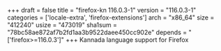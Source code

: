 +++
draft = false
title = "firefox-kn 116.0.3-1"
version = "116.0.3-1"
categories = ['locale-extra', 'firefox-extensions']
arch = "x86_64"
size = "412240"
usize = "473019"
sha1sum = "78bc58ae872af7b2fd1aa3b9522daee450cc902e"
depends = "['firefox>=116.0.3']"
+++
Kannada language support for Firefox
